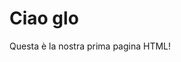 <!doctype html>
<html lang="it">
<head><title>Ciao glo</title></head>
<body>
<h1>Ciao glo</h1>
<p>Questa è la nostra prima pagina HTML! </p>
</body>
</html>
